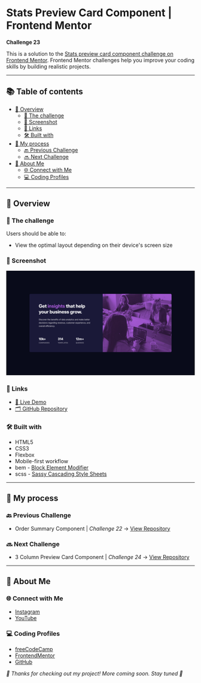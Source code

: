 # Stats Preview Card Component | Frontend Mentor

**Challenge 23**

This is a solution to the [Stats preview card component challenge on Frontend Mentor](https://www.frontendmentor.io/challenges/stats-preview-card-component-8JqbgoU62). Frontend Mentor challenges help you improve your coding skills by building realistic projects. 

---

## 📚 Table of contents

- [🔎 Overview](#-overview)
  - [🎯 The challenge](#-the-challenge)
  - [📸 Screenshot](#-screenshot)
  - [🔗 Links](#-links)
  - [🛠️ Built with](#️-built-with)
- [🧠 My process](#-my-process)
  - [🔙 Previous Challenge](#-previous-challenge)
  - [🔜 Next Challenge](#-next-challenge)
- [👤 About Me](#-about-me)
  - [🌐 Connect with Me](#-connect-with-me)
  - [💻 Coding Profiles](#-coding-profiles)

---

## 🔎 Overview

### 🎯 The challenge

Users should be able to:

- View the optimal layout depending on their device's screen size

### 📸 Screenshot

![Live Preview Screenshot](./assets/images/screenshot/screenshot.jpg)

### 🔗 Links

  - [🔴 Live Demo](https://dalascript.github.io/stats-preview-card-component/)
  - [🗂️ GitHub Repository](https://github.com/DalaScript/stats-preview-card-component)

### 🛠️ Built with

  - HTML5
  - CSS3
  - Flexbox
  - Mobile-first workflow
  - bem - [Block Element Modifier](https://getbem.com/introduction/)
  - scss - [Sassy Cascading Style Sheets](https://sass-lang.com/documentation/at-rules/control/for/)

---

## 🧠 My process

### 🔙 Previous Challenge

  - Order Summary Component | *Challenge 22* → [View Repository](https://github.com/DalaScript/order-summary-component)

### 🔜 Next Challenge

  - 3 Column Preview Card Component | *Challenge 24* → [View Repository](https://github.com/DalaScript/3-column-preview-card-component)

---

## 👤 About Me

### 🌐 Connect with Me

  - [Instagram](https://www.instagram.com/DalaScript)
  - [YouTube](https://www.youtube.com/@DalaScript)

### 💻 Coding Profiles

  - [freeCodeCamp](https://www.freecodecamp.org/DalaScript)
  - [FrontendMentor](https://www.frontendmentor.io/profile/DalaScript)
  - [GitHub](https://github.com/DalaScript)

*🙌 Thanks for checking out my project! More coming soon. Stay tuned 🚀*
